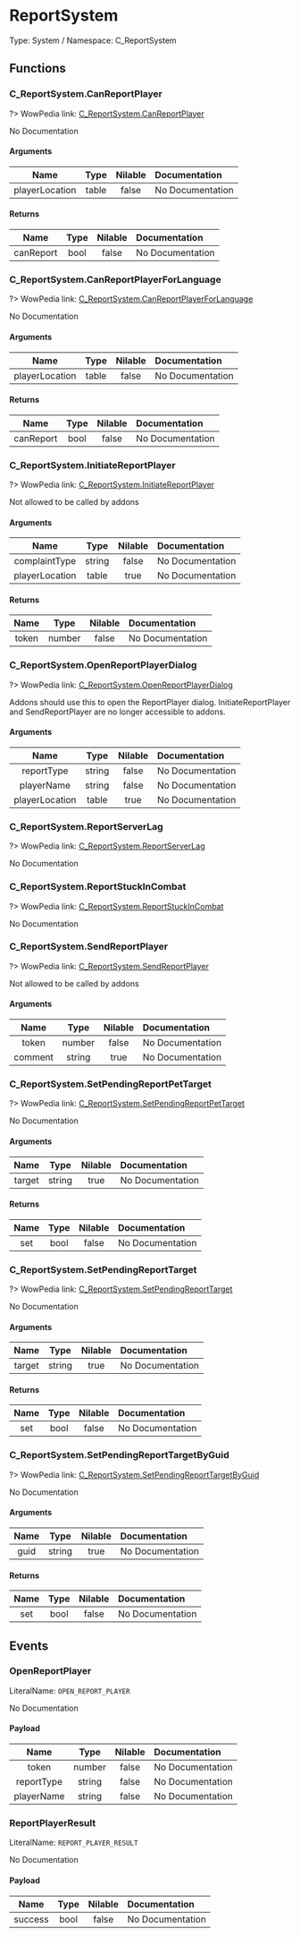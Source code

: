 # ReportSystem

Type: System / Namespace: C_ReportSystem

## Functions

### C_ReportSystem.CanReportPlayer
?> WowPedia link: [C_ReportSystem.CanReportPlayer](https://wow.gamepedia.com/API_C_ReportSystem.CanReportPlayer)

No Documentation

#### Arguments
|Name|Type|Nilable|Documentation|
|:---:|:---:|:---:|:---|
|playerLocation|table|false|No Documentation|
#### Returns
|Name|Type|Nilable|Documentation|
|:---:|:---:|:---:|:---|
|canReport|bool|false|No Documentation|
### C_ReportSystem.CanReportPlayerForLanguage
?> WowPedia link: [C_ReportSystem.CanReportPlayerForLanguage](https://wow.gamepedia.com/API_C_ReportSystem.CanReportPlayerForLanguage)

No Documentation

#### Arguments
|Name|Type|Nilable|Documentation|
|:---:|:---:|:---:|:---|
|playerLocation|table|false|No Documentation|
#### Returns
|Name|Type|Nilable|Documentation|
|:---:|:---:|:---:|:---|
|canReport|bool|false|No Documentation|
### C_ReportSystem.InitiateReportPlayer
?> WowPedia link: [C_ReportSystem.InitiateReportPlayer](https://wow.gamepedia.com/API_C_ReportSystem.InitiateReportPlayer)

Not allowed to be called by addons
#### Arguments
|Name|Type|Nilable|Documentation|
|:---:|:---:|:---:|:---|
|complaintType|string|false|No Documentation|
|playerLocation|table|true|No Documentation|
#### Returns
|Name|Type|Nilable|Documentation|
|:---:|:---:|:---:|:---|
|token|number|false|No Documentation|
### C_ReportSystem.OpenReportPlayerDialog
?> WowPedia link: [C_ReportSystem.OpenReportPlayerDialog](https://wow.gamepedia.com/API_C_ReportSystem.OpenReportPlayerDialog)

Addons should use this to open the ReportPlayer dialog. InitiateReportPlayer and SendReportPlayer are no longer accessible to addons.
#### Arguments
|Name|Type|Nilable|Documentation|
|:---:|:---:|:---:|:---|
|reportType|string|false|No Documentation|
|playerName|string|false|No Documentation|
|playerLocation|table|true|No Documentation|
### C_ReportSystem.ReportServerLag
?> WowPedia link: [C_ReportSystem.ReportServerLag](https://wow.gamepedia.com/API_C_ReportSystem.ReportServerLag)

No Documentation

### C_ReportSystem.ReportStuckInCombat
?> WowPedia link: [C_ReportSystem.ReportStuckInCombat](https://wow.gamepedia.com/API_C_ReportSystem.ReportStuckInCombat)

No Documentation

### C_ReportSystem.SendReportPlayer
?> WowPedia link: [C_ReportSystem.SendReportPlayer](https://wow.gamepedia.com/API_C_ReportSystem.SendReportPlayer)

Not allowed to be called by addons
#### Arguments
|Name|Type|Nilable|Documentation|
|:---:|:---:|:---:|:---|
|token|number|false|No Documentation|
|comment|string|true|No Documentation|
### C_ReportSystem.SetPendingReportPetTarget
?> WowPedia link: [C_ReportSystem.SetPendingReportPetTarget](https://wow.gamepedia.com/API_C_ReportSystem.SetPendingReportPetTarget)

No Documentation

#### Arguments
|Name|Type|Nilable|Documentation|
|:---:|:---:|:---:|:---|
|target|string|true|No Documentation|
#### Returns
|Name|Type|Nilable|Documentation|
|:---:|:---:|:---:|:---|
|set|bool|false|No Documentation|
### C_ReportSystem.SetPendingReportTarget
?> WowPedia link: [C_ReportSystem.SetPendingReportTarget](https://wow.gamepedia.com/API_C_ReportSystem.SetPendingReportTarget)

No Documentation

#### Arguments
|Name|Type|Nilable|Documentation|
|:---:|:---:|:---:|:---|
|target|string|true|No Documentation|
#### Returns
|Name|Type|Nilable|Documentation|
|:---:|:---:|:---:|:---|
|set|bool|false|No Documentation|
### C_ReportSystem.SetPendingReportTargetByGuid
?> WowPedia link: [C_ReportSystem.SetPendingReportTargetByGuid](https://wow.gamepedia.com/API_C_ReportSystem.SetPendingReportTargetByGuid)

No Documentation

#### Arguments
|Name|Type|Nilable|Documentation|
|:---:|:---:|:---:|:---|
|guid|string|true|No Documentation|
#### Returns
|Name|Type|Nilable|Documentation|
|:---:|:---:|:---:|:---|
|set|bool|false|No Documentation|
## Events

### OpenReportPlayer
LiteralName: `OPEN_REPORT_PLAYER`

No Documentation

#### Payload
|Name|Type|Nilable|Documentation|
|:---:|:---:|:---:|:---|
|token|number|false|No Documentation|
|reportType|string|false|No Documentation|
|playerName|string|false|No Documentation|
### ReportPlayerResult
LiteralName: `REPORT_PLAYER_RESULT`

No Documentation

#### Payload
|Name|Type|Nilable|Documentation|
|:---:|:---:|:---:|:---|
|success|bool|false|No Documentation|